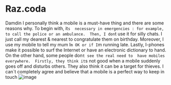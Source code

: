 # Raz.coda
Damdin
   I  personally think a mobile is a must-have thing  and there are some reasons why. To begin with, it`s  necessary in emergencies : for example, to call the police or an ambulance.  Then, I don`t use it for silly chats. I just call my dearest  & nearest to congratulate them on  birthday. Moreover, I use my  mobile to tell my mum I`m OK or if I`m running late. Lastly, I-phones make it possible to surf the Internet or have an electronic dictionary to hand.                                              On the other hand, some people don`t see the real need to  have mobiles everywhere.  Firstly, they think it`s not good  when a mobile suddenly goes off and disturbs others. They also think  it can be a target for thieves. I can`t completely agree and believe that a  mobile is a perfect way to keep in touch
![image](https://user-images.githubusercontent.com/80514859/190536216-8cb84d04-21da-4d67-ad2c-721a54fbb249.png)
